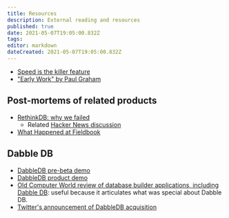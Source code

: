 ```yaml
---
title: Resources
description: External reading and resources
published: true
date: 2021-05-07T19:05:00.832Z
tags: 
editor: markdown
dateCreated: 2021-05-07T19:05:00.832Z
---
```


* [Speed is the killer feature](https://bdickason.com/posts/speed-is-the-killer-feature/)
* ["Early Work" by Paul Graham](http://paulgraham.com/early.html)

## Post-mortems of related products
* [RethinkDB: why we failed](https://www.defmacro.org/2017/01/18/why-rethinkdb-failed.html)
	* Related [Hacker News discussion](https://news.ycombinator.com/item?id=26443406)
* [What Happened at Fieldbook](https://medium.com/the-fieldbook-blog/what-happened-at-fieldbook-d70bf25b3968)

## Dabble DB
- [DabbleDB pre-beta demo](https://www.youtube.com/watch?v=6wZmYMWKLkY)
- [DabbleDB product demo](https://www.youtube.com/watch?v=MCVj5RZOqwY)
- [Old Computer World review of database builder applications, including Dabble DB](https://www.computerworld.com/article/2535560/enterprise-applications-review-4-online-databases-let-you-structure-and-share-your-data.html?page=6): useful because it articulates what was special about Dabble DB.
- [Twitter's announcement of DabbleDB acquisition](https://blog.twitter.com/en_us/a/2010/more-than-dabbling.html)
